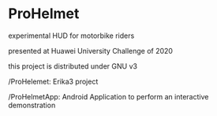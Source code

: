 # ProHelmet

experimental HUD for motorbike riders

presented at Huawei University Challenge of 2020

this project is distributed under GNU v3

/ProHelemet: Erika3 project

/ProHelmetApp: Android Application to perform an interactive demonstration
